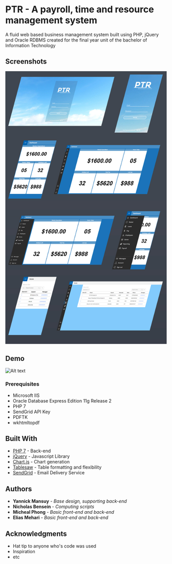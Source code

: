 # PTR - A payroll, time and resource management system

A fluid web based business management system built using PHP, jQuery and Oracle RDBMS created for the final year unit of the bachelor of Information Technology

## Screenshots

![Alt text](/git-assests/wall-1.jpg?raw=true "Showcase")

## Demo

![Alt text](/git-assests/demo.gif?raw=true "Demo")

### Prerequisites

* Microsoft IIS
* Oracle Database Express Edition 11g Release 2
* PHP 7
* SendGrid API Key
* PDFTK
* wkhtmltopdf

## Built With

* [PHP 7](http://php.net/downloads.php#v7.1.8) - Back-end
* [jQuery](https://jquery.com) - Javascript Library
* [Chart.js](http://www.chartjs.org) - Chart generation
* [Tablesaw](https://github.com/filamentgroup/tablesaw) - Table formatting and flexibility
* [SendGrid](https://sendgrid.com) - Email Delivery Service

## Authors

* **Yannick Mansuy** - *Base design, supporting back-end*
* **Nicholas Bensein** - *Computing scripts*
* **Micheal Phong** - *Basic front-end and back-end*
* **Elias Mehari** - *Basic front-end and back-end*

## Acknowledgments

* Hat tip to anyone who's code was used
* Inspiration
* etc
